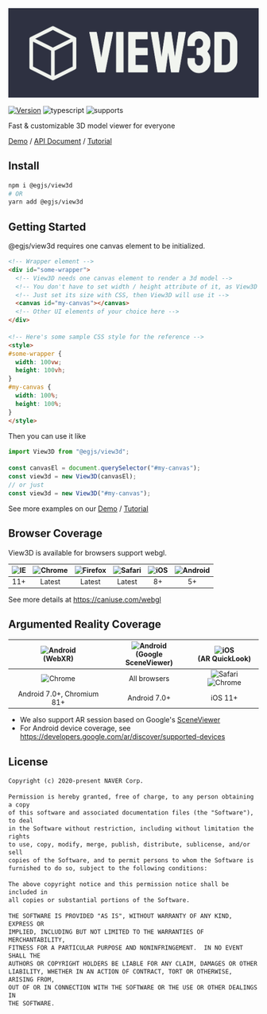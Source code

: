<img src="./demo/image/view3d.png" />

[![Version](https://img.shields.io/npm/v/@egjs/view3d?color=A8C256&label=&style=flat-square&logo=npm)](https://www.npmjs.com/package/@egjs/view3d) ![typescript](https://img.shields.io/static/v1.svg?label=&message=TypeScript&color=294E80&style=flat-square&logo=typescript) ![supports](https://img.shields.io/static/v1.svg?label=&message=%F0%9F%93%B1%F0%9F%92%BB%F0%9F%96%A5%EF%B8%8F&color=EEEEEE&style=flat-square)

Fast & customizable 3D model viewer for everyone

[Demo](https://naver.github.io/egjs-view3d/demo) / [API Document](https://naver.github.io/egjs-view3d) / [Tutorial](https://naver.github.io/egjs-view3d/tutorial-Adding%20Controls.html)

## Install

```sh
npm i @egjs/view3d
# OR
yarn add @egjs/view3d
```

## Getting Started
@egjs/view3d requires one canvas element to be initialized.

```html
<!-- Wrapper element -->
<div id="some-wrapper">
  <!-- View3D needs one canvas element to render a 3d model -->
  <!-- You don't have to set width / height attribute of it, as View3D will manage that for you. -->
  <!-- Just set its size with CSS, then View3D will use it -->
  <canvas id="my-canvas"></canvas>
  <!-- Other UI elements of your choice here -->
</div>

<!-- Here's some sample CSS style for the reference -->
<style>
#some-wrapper {
  width: 100vw;
  height: 100vh;
}
#my-canvas {
  width: 100%;
  height: 100%;
}
</style>
```

Then you can use it like

```js
import View3D from "@egjs/view3d";

const canvasEl = document.querySelector("#my-canvas");
const view3d = new View3D(canvasEl);
// or just
const view3d = new View3D("#my-canvas");
```

See more examples on our [Demo](https://naver.github.io/egjs-view3d/demo) / [Tutorial](https://naver.github.io/egjs-view3d/tutorial-Adding%20Controls.html)

## Browser Coverage
View3D is available for browsers support webgl.

|<img width="20" src="https://simpleicons.org/icons/internetexplorer.svg" alt="IE" />|<img width="20" src="https://simpleicons.org/icons/googlechrome.svg" alt="Chrome" />|<img width="20" src="https://simpleicons.org/icons/firefoxbrowser.svg" alt="Firefox" />|<img width="20" src="https://simpleicons.org/icons/safari.svg" alt="Safari" />|<img width="20" src="https://simpleicons.org/icons/apple.svg" alt="iOS" />|<img width="20" src="https://simpleicons.org/icons/android.svg" alt="Android">|
|:---:|:---:|:---:|:---:|:---:|:---:|
|11+|Latest|Latest|Latest|8+|5+|

See more details at https://caniuse.com/webgl

## Argumented Reality Coverage
<img width="20" src="https://simpleicons.org/icons/android.svg" alt="Android"><br/>(WebXR)|<img width="20" src="https://simpleicons.org/icons/android.svg" alt="Android"><br/>(Google SceneViewer)|<img width="20" src="https://simpleicons.org/icons/apple.svg" alt="iOS" /><br/>(AR QuickLook)|
|:---:|:---:|:---:|
|<img width="15" src="https://simpleicons.org/icons/googlechrome.svg" alt="Chrome" />|All browsers|<img width="15" src="https://simpleicons.org/icons/safari.svg" alt="Safari" /> <img width="15" src="https://simpleicons.org/icons/googlechrome.svg" alt="Chrome" />|
|Android 7.0+, Chromium 81+|Android 7.0+|iOS 11+|
- We also support AR session based on Google's [SceneViewer](https://developers.google.com/ar/develop/java/scene-viewer)
- For Android device coverage, see https://developers.google.com/ar/discover/supported-devices

## License
```
Copyright (c) 2020-present NAVER Corp.

Permission is hereby granted, free of charge, to any person obtaining a copy
of this software and associated documentation files (the "Software"), to deal
in the Software without restriction, including without limitation the rights
to use, copy, modify, merge, publish, distribute, sublicense, and/or sell
copies of the Software, and to permit persons to whom the Software is
furnished to do so, subject to the following conditions:

The above copyright notice and this permission notice shall be included in
all copies or substantial portions of the Software.

THE SOFTWARE IS PROVIDED "AS IS", WITHOUT WARRANTY OF ANY KIND, EXPRESS OR
IMPLIED, INCLUDING BUT NOT LIMITED TO THE WARRANTIES OF MERCHANTABILITY,
FITNESS FOR A PARTICULAR PURPOSE AND NONINFRINGEMENT.  IN NO EVENT SHALL THE
AUTHORS OR COPYRIGHT HOLDERS BE LIABLE FOR ANY CLAIM, DAMAGES OR OTHER
LIABILITY, WHETHER IN AN ACTION OF CONTRACT, TORT OR OTHERWISE, ARISING FROM,
OUT OF OR IN CONNECTION WITH THE SOFTWARE OR THE USE OR OTHER DEALINGS IN
THE SOFTWARE.
```

